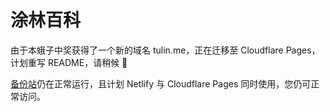# 涂林百科

由于本蛾子中奖获得了一个新的域名 tulin.me，正在迁移至 Cloudflare Pages，计划重写 README，请稍候 🙏

[备份站](https://tulinarchive.netlify.app)仍在正常运行，且计划 Netlify 与 Cloudflare Pages 同时使用，您仍可正常访问。

